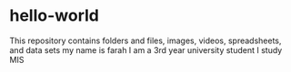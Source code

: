 # hello-world
This repository contains folders and files, images, videos, spreadsheets, and data sets 
my name is farah I am a 3rd year university student I study MIS
